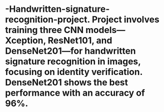 # -Handwritten-signature-recognition-project. Project involves training three CNN models—Xception, ResNet101, and DenseNet201—for handwritten signature recognition in images, focusing on identity verification. DenseNet201 shows the best performance with an accuracy of 96%.
